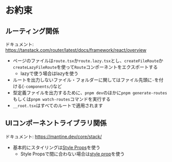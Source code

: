 # お約束

## ルーティング関係

ドキュメント: https://tanstack.com/router/latest/docs/framework/react/overview

- ページのファイルは`route.tsx`か`route.lazy.tsx`とし、`createFileRoute`か`createLazyFileRoute`を使って`Route`コンポーネントをエクスポートする
  - lazyで使う場合はlazyを使う
- ルートを出力しないファイル・フォルダーに関してはファイル先頭に`-`を付ける(`-components/`)など
- 型定義ファイルを出力するために、`pnpm dev`のほかに`pnpm generate-routes`もしくは`pnpm watch-routes`コマンドを実行する
- `__root.tsx`はすべてのルートで適用されます

## UIコンポーネントライブラリ関係

ドキュメント: https://mantine.dev/core/stack/

- 基本的にスタイリングは[Style Props](https://mantine.dev/styles/style-props/)を使う
  - Style Propsで間に合わない場合は[style prop](https://mantine.dev/styles/style/)を使う
